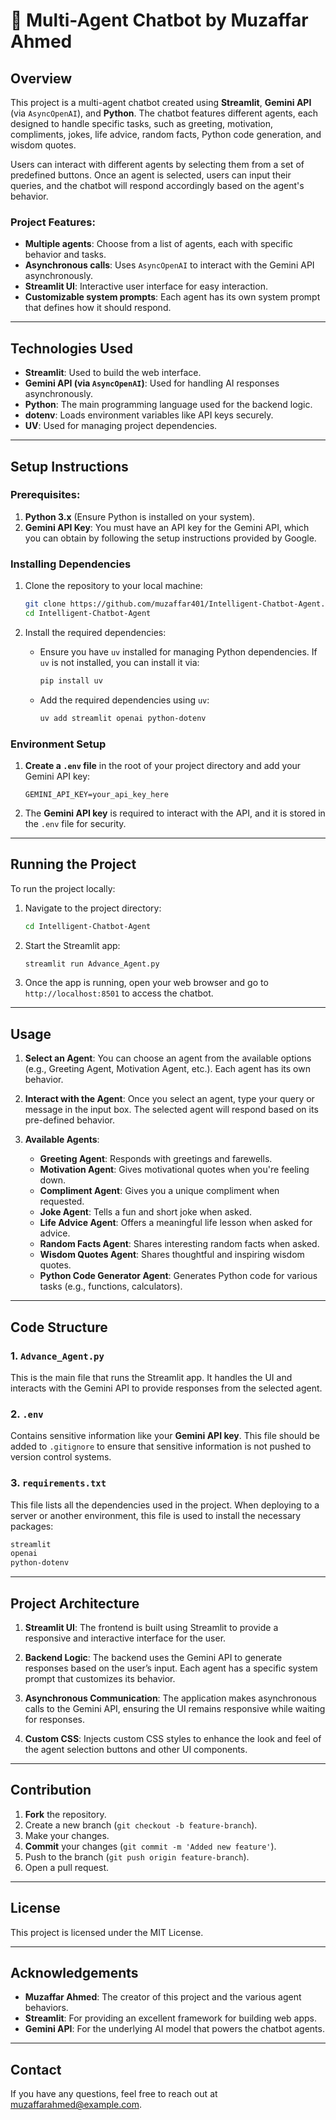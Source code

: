 
# 🤖 Multi-Agent Chatbot by Muzaffar Ahmed

## Overview
This project is a multi-agent chatbot created using **Streamlit**, **Gemini API** (via `AsyncOpenAI`), and **Python**. The chatbot features different agents, each designed to handle specific tasks, such as greeting, motivation, compliments, jokes, life advice, random facts, Python code generation, and wisdom quotes.

Users can interact with different agents by selecting them from a set of predefined buttons. Once an agent is selected, users can input their queries, and the chatbot will respond accordingly based on the agent's behavior.

### Project Features:
- **Multiple agents**: Choose from a list of agents, each with specific behavior and tasks.
- **Asynchronous calls**: Uses `AsyncOpenAI` to interact with the Gemini API asynchronously.
- **Streamlit UI**: Interactive user interface for easy interaction.
- **Customizable system prompts**: Each agent has its own system prompt that defines how it should respond.

---

## Technologies Used
- **Streamlit**: Used to build the web interface.
- **Gemini API (via `AsyncOpenAI`)**: Used for handling AI responses asynchronously.
- **Python**: The main programming language used for the backend logic.
- **dotenv**: Loads environment variables like API keys securely.
- **UV**: Used for managing project dependencies.

---

## Setup Instructions

### Prerequisites:
1. **Python 3.x** (Ensure Python is installed on your system).
2. **Gemini API Key**: You must have an API key for the Gemini API, which you can obtain by following the setup instructions provided by Google.

### Installing Dependencies

1. Clone the repository to your local machine:
   ```bash
   git clone https://github.com/muzaffar401/Intelligent-Chatbot-Agent.git
   cd Intelligent-Chatbot-Agent
   ```

2. Install the required dependencies:
   - Ensure you have `uv` installed for managing Python dependencies. If `uv` is not installed, you can install it via:
     ```bash
     pip install uv
     ```
   - Add the required dependencies using `uv`:
     ```bash
     uv add streamlit openai python-dotenv
     ```

### Environment Setup

1. **Create a `.env` file** in the root of your project directory and add your Gemini API key:
   ```plaintext
   GEMINI_API_KEY=your_api_key_here
   ```

2. The **Gemini API key** is required to interact with the API, and it is stored in the `.env` file for security.

---

## Running the Project

To run the project locally:

1. Navigate to the project directory:
   ```bash
   cd Intelligent-Chatbot-Agent
   ```

2. Start the Streamlit app:
   ```bash
   streamlit run Advance_Agent.py
   ```

3. Once the app is running, open your web browser and go to `http://localhost:8501` to access the chatbot.

---

## Usage

1. **Select an Agent**: You can choose an agent from the available options (e.g., Greeting Agent, Motivation Agent, etc.). Each agent has its own behavior.
   
2. **Interact with the Agent**: Once you select an agent, type your query or message in the input box. The selected agent will respond based on its pre-defined behavior.

3. **Available Agents**:
   - **Greeting Agent**: Responds with greetings and farewells.
   - **Motivation Agent**: Gives motivational quotes when you're feeling down.
   - **Compliment Agent**: Gives you a unique compliment when requested.
   - **Joke Agent**: Tells a fun and short joke when asked.
   - **Life Advice Agent**: Offers a meaningful life lesson when asked for advice.
   - **Random Facts Agent**: Shares interesting random facts when asked.
   - **Wisdom Quotes Agent**: Shares thoughtful and inspiring wisdom quotes.
   - **Python Code Generator Agent**: Generates Python code for various tasks (e.g., functions, calculators).

---

## Code Structure

### 1. `Advance_Agent.py`
This is the main file that runs the Streamlit app. It handles the UI and interacts with the Gemini API to provide responses from the selected agent.

### 2. `.env`
Contains sensitive information like your **Gemini API key**. This file should be added to `.gitignore` to ensure that sensitive information is not pushed to version control systems.

### 3. `requirements.txt`
This file lists all the dependencies used in the project. When deploying to a server or another environment, this file is used to install the necessary packages:
```txt
streamlit
openai
python-dotenv
```

---

## Project Architecture

1. **Streamlit UI**: The frontend is built using Streamlit to provide a responsive and interactive interface for the user.
   
2. **Backend Logic**: The backend uses the Gemini API to generate responses based on the user’s input. Each agent has a specific system prompt that customizes its behavior.

3. **Asynchronous Communication**: The application makes asynchronous calls to the Gemini API, ensuring the UI remains responsive while waiting for responses.

4. **Custom CSS**: Injects custom CSS styles to enhance the look and feel of the agent selection buttons and other UI components.

---

## Contribution

1. **Fork** the repository.
2. Create a new branch (`git checkout -b feature-branch`).
3. Make your changes.
4. **Commit** your changes (`git commit -m 'Added new feature'`).
5. Push to the branch (`git push origin feature-branch`).
6. Open a pull request.

---

## License

This project is licensed under the MIT License.

---

## Acknowledgements

- **Muzaffar Ahmed**: The creator of this project and the various agent behaviors.
- **Streamlit**: For providing an excellent framework for building web apps.
- **Gemini API**: For the underlying AI model that powers the chatbot agents.

---

## Contact

If you have any questions, feel free to reach out at [muzaffarahmed@example.com](mailto:ma9400667@gmail.com).
